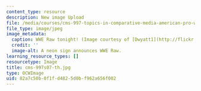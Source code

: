 ```yaml
---
content_type: resource
description: New image Upload
file: /media/courses/cms-997-topics-in-comparative-media-american-pro-wrestling-spring-2007/82a7c50b0f1fd4825d0bf962a656f002_cms-997s07-th.jpg
file_type: image/jpeg
image_metadata:
  caption: WWE Raw tonight! (Image courtesy of [Dwyatt1](http://flickr.com/photos/fightline/).)
  credit: ''
  image-alt: A neon sign announces WWE Raw.
learning_resource_types: []
resourcetype: Image
title: cms-997s07-th.jpg
type: OCWImage
uid: 82a7c50b-0f1f-d482-5d0b-f962a656f002
---
```

